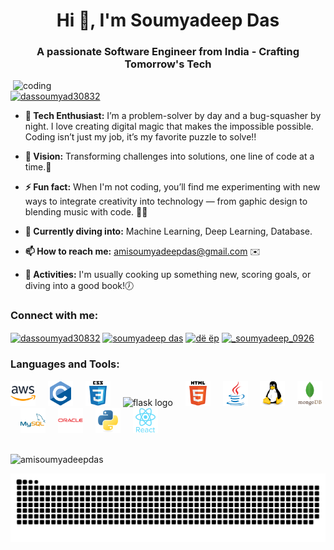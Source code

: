 <h1 align="center">Hi 👋, I'm Soumyadeep Das</h1>
<h3 align="center">A passionate Software Engineer from India - Crafting Tomorrow's Tech</h3>

<img align="right" alt="coding" width="500" src="https://i.pinimg.com/originals/fb/c6/f3/fbc6f31bd3b84159470b973aca7e0f97.gif">

<p align="left"> <a href="https://twitter.com/dassoumyad30832" target="blank"><img src="https://img.shields.io/twitter/follow/dassoumyad30832?logo=twitter&style=for-the-badge" alt="dassoumyad30832" /></a> </p>

- **🔭 Tech Enthusiast:**  I’m a problem-solver by day and a bug-squasher by night. I love creating digital magic that makes the impossible possible. Coding isn’t just my job, it’s my favorite puzzle to solve‼️

- **🚀 Vision:**  Transforming challenges into solutions, one line of code at a time.🍁

- **⚡ Fun fact:**  When I'm not coding, you’ll find me experimenting with new ways to integrate creativity into technology — from gaphic design to blending music with code. 🎨🎶

- **💬 Currently diving into:**  Machine Learning, Deep Learning, Database.

- **📫 How to reach me:**  amisoumyadeepdas@gmail.com ✉️

- **📄 Activities:**  I'm usually cooking up something new, scoring goals, or diving into a good book!🕖

<h3 align="left">Connect with me:</h3>
<p align="left">
<a href="https://twitter.com/dassoumyad30832" target="blank"><img align="center" src="https://raw.githubusercontent.com/rahuldkjain/github-profile-readme-generator/master/src/images/icons/Social/twitter.svg" alt="dassoumyad30832" height="30" width="40" /></a>
<a href="https://linkedin.com/in/soumyadeep das" target="blank"><img align="center" src="https://raw.githubusercontent.com/rahuldkjain/github-profile-readme-generator/master/src/images/icons/Social/linked-in-alt.svg" alt="soumyadeep das" height="30" width="40" /></a>
<a href="https://fb.com/dë ëp" target="blank"><img align="center" src="https://raw.githubusercontent.com/rahuldkjain/github-profile-readme-generator/master/src/images/icons/Social/facebook.svg" alt="dë ëp" height="30" width="40" /></a>
<a href="https://instagram.com/_soumyadeep_0926" target="blank"><img align="center" src="https://raw.githubusercontent.com/rahuldkjain/github-profile-readme-generator/master/src/images/icons/Social/instagram.svg" alt="_soumyadeep_0926" height="30" width="40" /></a>
</p>

<h3 align="left">Languages and Tools:</h3>
<div align="left">
  <img src="https://raw.githubusercontent.com/devicons/devicon/master/icons/amazonwebservices/amazonwebservices-original-wordmark.svg" height="40" alt="aws logo" />
  <img width="12" />
  <img src="https://raw.githubusercontent.com/devicons/devicon/master/icons/c/c-original.svg" height="40" alt="c logo" />
  <img width="12" />
  <img src="https://raw.githubusercontent.com/devicons/devicon/master/icons/css3/css3-original-wordmark.svg" height="40" alt="css3 logo" />
  <img width="12" />
  <img src="https://www.pngfind.com/pngs/m/128-1286693_flask-framework-logo-svg-hd-png-download.png" height="40" alt="flask logo" />
  <img width="12" />
  <img src="https://raw.githubusercontent.com/devicons/devicon/master/icons/html5/html5-original-wordmark.svg" height="40" alt="html5 logo" />
  <img width="12" />
  <img src="https://raw.githubusercontent.com/devicons/devicon/master/icons/java/java-original.svg" height="40" alt="java logo" />
  <img width="12" />
  <img src="https://raw.githubusercontent.com/devicons/devicon/master/icons/linux/linux-original.svg" height="40" alt="linux logo" />
  <img width="12" />
  <img src="https://raw.githubusercontent.com/devicons/devicon/master/icons/mongodb/mongodb-original-wordmark.svg" height="40" alt="mongodb logo" />
  <img width="12" />
  <img src="https://raw.githubusercontent.com/devicons/devicon/master/icons/mysql/mysql-original-wordmark.svg" height="40" alt="mysql logo" />
  <img width="12" />
  <img src="https://raw.githubusercontent.com/devicons/devicon/master/icons/oracle/oracle-original.svg" height="40" alt="oracle logo" />
  <img width="12" />
  <img src="https://raw.githubusercontent.com/devicons/devicon/master/icons/python/python-original.svg" height="40" alt="python logo" />
  <img width="12" />
  <img src="https://raw.githubusercontent.com/devicons/devicon/master/icons/react/react-original-wordmark.svg" height="40" alt="react logo" />
</div>


##


<p><img align="center" src="https://github-readme-stats.vercel.app/api/top-langs?username=amisoumyadeepdas&show_icons=true&locale=en&layout=compact" alt="amisoumyadeepdas" /></p>



<picture>
  <source
    media="(prefers-color-scheme: dark)"
    srcset="https://raw.githubusercontent.com/platane/snk/output/github-contribution-grid-snake-dark.svg"
  />
  <source
    media="(prefers-color-scheme: light)"
    srcset="https://raw.githubusercontent.com/platane/snk/output/github-contribution-grid-snake.svg"
  />
  <img
    alt="github contribution grid snake animation"
    src="https://raw.githubusercontent.com/platane/snk/output/github-contribution-grid-snake.svg"
  />
</picture>


###
